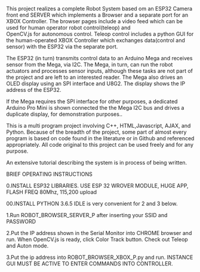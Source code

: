 This project realizes a complete Robot System based om an ESP32 Camera front end SERVER 
which implements a Browser and a separate port for an XBOX Controller. The browser pages 
include a video feed which can be used for human operator robot control(teleop) and  
OpenCV.js for autonomous control. Teleop control includes a python GUI for 
the human-operated XBOX Controller which exchanges data(control and sensor) with the 
ESP32 via the separate port.

The ESP32 (in turn) transmits control data to an Arduino Mega and receives sensor
from the Mega, via I2C. The Mega, in turn, can run the robot actuators and processes sensor inputs,
although these tasks are not part of the project and are left to an interested reader. The Mega also
drives an OLED display using an SPI interface and U8G2. The display shows the IP address of the ESP32.

If the Mega requires the SPI interface for other purposes, a dedicated Arduino Pro Mini is shown 
connected the the Mega I2C bus and drives a duplicate display, for demonstration purposes..


This is a multi program project involving C++, HTML,Javascript, AJAX, and Python. Because of the
breadth of the project, some part of almost every program is based on code found in the literature 
or in Github and referenced appropriately. All code original to this project can be used freely and 
for any purpose. 

An extensive tutorial describing the system is in process of being written.

BRIEF OPERATING INSTRUCTIONS

0.INSTALL ESP32 LIBRARIES. USE ESP 32 WROVER MODULE, HUGE APP, FLASH FREQ 80Mhz, 115,200
  upload
  
00.INSTALL PYTHON 3.6.5 IDLE is very convenient for 2 and 3 below. 

1.Run ROBOT_BROWSER_SERVER_P after inserting your SSID and PASSWORD

2.Put the IP address shown in the Serial Monitor into CHROME browser and run. When 
  OpenCV.js is ready, click Color Track button. Check out Teleop and Auton mode.

3.Put the ip address into ROBOT_BROWSER_XBOX_P.py and run. INSTANCE GUI MUST BE ACTIVE
  TO ENTER COMMANDS INTO CONTROLLER. 